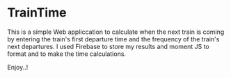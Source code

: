 # TrainTime

This is a simple Web appliccation to calculate when the next train is coming by entering the train's first departure time and the frequency of the train's next departures. 
I used Firebase to store my results and moment JS to format and to make the time calculations.

Enjoy..!